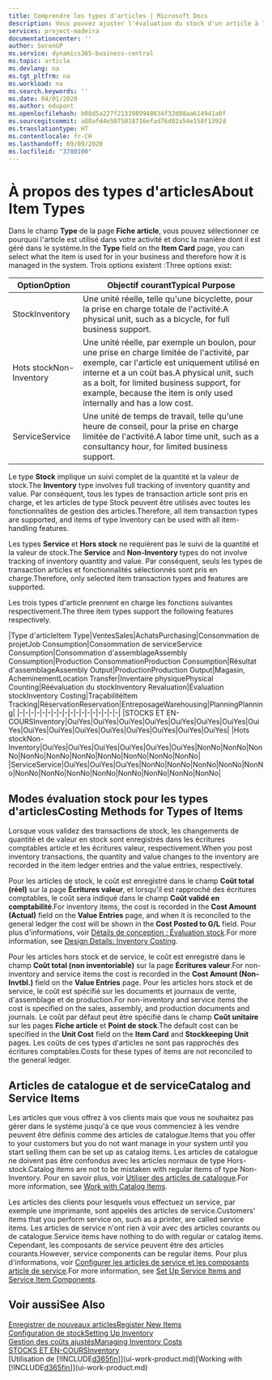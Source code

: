 ```yaml
---
title: Comprendre les types d'articles | Microsoft Docs
description: Vous pouvez ajuster l'évaluation du stock d'un article à l'aide des méthodes FIFO ou d'évaluation stock moyen, par exemple, lorsque les coûts article sont modifiés pour des motifs autres que les transactions.
services: project-madeira
documentationcenter: ''
author: SorenGP
ms.service: dynamics365-business-central
ms.topic: article
ms.devlang: na
ms.tgt_pltfrm: na
ms.workload: na
ms.search.keywords: ''
ms.date: 04/01/2020
ms.author: edupont
ms.openlocfilehash: b08d5a227f2133989948634f32d88aa614941a0f
ms.sourcegitcommit: a80afd4e5075018716efad76d82a54e158f1392d
ms.translationtype: HT
ms.contentlocale: fr-CH
ms.lasthandoff: 09/09/2020
ms.locfileid: "3780100"
---
```

# <a name="about-item-types"></a><span data-ttu-id="6fe47-103">À propos des types d'articles</span><span class="sxs-lookup"><span data-stu-id="6fe47-103">About Item Types</span></span>
<span data-ttu-id="6fe47-104">Dans le champ **Type** de la page **Fiche article**, vous pouvez sélectionner ce pourquoi l'article est utilisé dans votre activité et donc la manière dont il est géré dans le système.</span><span class="sxs-lookup"><span data-stu-id="6fe47-104">In the **Type** field on the **Item Card** page, you can select what the item is used for in your business and therefore how it is managed in the system.</span></span> <span data-ttu-id="6fe47-105">Trois options existent :</span><span class="sxs-lookup"><span data-stu-id="6fe47-105">Three options exist:</span></span>

|<span data-ttu-id="6fe47-106">Option</span><span class="sxs-lookup"><span data-stu-id="6fe47-106">Option</span></span>|<span data-ttu-id="6fe47-107">Objectif courant</span><span class="sxs-lookup"><span data-stu-id="6fe47-107">Typical Purpose</span></span>|
|------|-----------|
|<span data-ttu-id="6fe47-108">Stock</span><span class="sxs-lookup"><span data-stu-id="6fe47-108">Inventory</span></span>|<span data-ttu-id="6fe47-109">Une unité réelle, telle qu'une bicyclette, pour la prise en charge totale de l'activité.</span><span class="sxs-lookup"><span data-stu-id="6fe47-109">A physical unit, such as a bicycle, for full business support.</span></span>|
|<span data-ttu-id="6fe47-110">Hots stock</span><span class="sxs-lookup"><span data-stu-id="6fe47-110">Non-Inventory</span></span>|<span data-ttu-id="6fe47-111">Une unité réelle, par exemple un boulon, pour une prise en charge limitée de l'activité, par exemple, car l'article est uniquement utilisé en interne et a un coût bas.</span><span class="sxs-lookup"><span data-stu-id="6fe47-111">A physical unit, such as a bolt, for limited business support, for example, because the item is only used internally and has a low cost.</span></span>|
|<span data-ttu-id="6fe47-112">Service</span><span class="sxs-lookup"><span data-stu-id="6fe47-112">Service</span></span>|<span data-ttu-id="6fe47-113">Une unité de temps de travail, telle qu'une heure de conseil, pour la prise en charge limitée de l'activité.</span><span class="sxs-lookup"><span data-stu-id="6fe47-113">A labor time unit, such as a consultancy hour, for limited business support.</span></span>|

<span data-ttu-id="6fe47-114">Le type **Stock** implique un suivi complet de la quantité et la valeur de stock.</span><span class="sxs-lookup"><span data-stu-id="6fe47-114">The **Inventory** type involves full tracking of inventory quantity and value.</span></span> <span data-ttu-id="6fe47-115">Par conséquent, tous les types de transaction article sont pris en charge, et les articles de type Stock peuvent être utilisés avec toutes les fonctionnalités de gestion des articles.</span><span class="sxs-lookup"><span data-stu-id="6fe47-115">Therefore, all item transaction types are supported, and items of type Inventory can be used with all item-handling features.</span></span>

<span data-ttu-id="6fe47-116">Les types **Service** et **Hors stock** ne requièrent pas le suivi de la quantité et la valeur de stock.</span><span class="sxs-lookup"><span data-stu-id="6fe47-116">The **Service** and **Non-Inventory** types do not involve tracking of inventory quantity and value.</span></span> <span data-ttu-id="6fe47-117">Par conséquent, seuls les types de transaction articles et fonctionnalités sélectionnés sont pris en charge.</span><span class="sxs-lookup"><span data-stu-id="6fe47-117">Therefore, only selected item transaction types and features are supported.</span></span>

<span data-ttu-id="6fe47-118">Les trois types d'article prennent en charge les fonctions suivantes respectivement.</span><span class="sxs-lookup"><span data-stu-id="6fe47-118">The three item types support the following features respectively.</span></span>

|<span data-ttu-id="6fe47-119">Type d'article</span><span class="sxs-lookup"><span data-stu-id="6fe47-119">Item Type</span></span>|<span data-ttu-id="6fe47-120">Ventes</span><span class="sxs-lookup"><span data-stu-id="6fe47-120">Sales</span></span>|<span data-ttu-id="6fe47-121">Achats</span><span class="sxs-lookup"><span data-stu-id="6fe47-121">Purchasing</span></span>|<span data-ttu-id="6fe47-122">Consommation de projet</span><span class="sxs-lookup"><span data-stu-id="6fe47-122">Job Consumption</span></span>|<span data-ttu-id="6fe47-123">Consommation de service</span><span class="sxs-lookup"><span data-stu-id="6fe47-123">Service Consumption</span></span>|<span data-ttu-id="6fe47-124">Consommation d'assemblage</span><span class="sxs-lookup"><span data-stu-id="6fe47-124">Assembly Consumption</span></span>|<span data-ttu-id="6fe47-125">Production Consommation</span><span class="sxs-lookup"><span data-stu-id="6fe47-125">Production Consumption</span></span>|<span data-ttu-id="6fe47-126">Résultat d'assemblage</span><span class="sxs-lookup"><span data-stu-id="6fe47-126">Assembly Output</span></span>|<span data-ttu-id="6fe47-127">Production</span><span class="sxs-lookup"><span data-stu-id="6fe47-127">Production Output</span></span>|<span data-ttu-id="6fe47-128">Magasin, Acheminement</span><span class="sxs-lookup"><span data-stu-id="6fe47-128">Location Transfer</span></span>|<span data-ttu-id="6fe47-129">Inventaire physique</span><span class="sxs-lookup"><span data-stu-id="6fe47-129">Physical Counting</span></span>|<span data-ttu-id="6fe47-130">Réévaluation du stock</span><span class="sxs-lookup"><span data-stu-id="6fe47-130">Inventory Revaluation</span></span>|<span data-ttu-id="6fe47-131">Évaluation stock</span><span class="sxs-lookup"><span data-stu-id="6fe47-131">Inventory Costing</span></span>|<span data-ttu-id="6fe47-132">Traçabilité</span><span class="sxs-lookup"><span data-stu-id="6fe47-132">Item Tracking</span></span>|<span data-ttu-id="6fe47-133">Réservation</span><span class="sxs-lookup"><span data-stu-id="6fe47-133">Reservation</span></span>|<span data-ttu-id="6fe47-134">Entreposage</span><span class="sxs-lookup"><span data-stu-id="6fe47-134">Warehousing</span></span>|<span data-ttu-id="6fe47-135">Planning</span><span class="sxs-lookup"><span data-stu-id="6fe47-135">Planning</span></span>|
|-|-|-|-|-|-|-|-|-|-|-|-|-|-|-|-|-|-|
|<span data-ttu-id="6fe47-136">STOCKS ET EN-COURS</span><span class="sxs-lookup"><span data-stu-id="6fe47-136">Inventory</span></span>|<span data-ttu-id="6fe47-137">Oui</span><span class="sxs-lookup"><span data-stu-id="6fe47-137">Yes</span></span>|<span data-ttu-id="6fe47-138">Oui</span><span class="sxs-lookup"><span data-stu-id="6fe47-138">Yes</span></span>|<span data-ttu-id="6fe47-139">Oui</span><span class="sxs-lookup"><span data-stu-id="6fe47-139">Yes</span></span>|<span data-ttu-id="6fe47-140">Oui</span><span class="sxs-lookup"><span data-stu-id="6fe47-140">Yes</span></span>|<span data-ttu-id="6fe47-141">Oui</span><span class="sxs-lookup"><span data-stu-id="6fe47-141">Yes</span></span>|<span data-ttu-id="6fe47-142">Oui</span><span class="sxs-lookup"><span data-stu-id="6fe47-142">Yes</span></span>|<span data-ttu-id="6fe47-143">Oui</span><span class="sxs-lookup"><span data-stu-id="6fe47-143">Yes</span></span>|<span data-ttu-id="6fe47-144">Oui</span><span class="sxs-lookup"><span data-stu-id="6fe47-144">Yes</span></span>|<span data-ttu-id="6fe47-145">Oui</span><span class="sxs-lookup"><span data-stu-id="6fe47-145">Yes</span></span>|<span data-ttu-id="6fe47-146">Oui</span><span class="sxs-lookup"><span data-stu-id="6fe47-146">Yes</span></span>|<span data-ttu-id="6fe47-147">Oui</span><span class="sxs-lookup"><span data-stu-id="6fe47-147">Yes</span></span>|<span data-ttu-id="6fe47-148">Oui</span><span class="sxs-lookup"><span data-stu-id="6fe47-148">Yes</span></span>|<span data-ttu-id="6fe47-149">Oui</span><span class="sxs-lookup"><span data-stu-id="6fe47-149">Yes</span></span>|<span data-ttu-id="6fe47-150">Oui</span><span class="sxs-lookup"><span data-stu-id="6fe47-150">Yes</span></span>|<span data-ttu-id="6fe47-151">Oui</span><span class="sxs-lookup"><span data-stu-id="6fe47-151">Yes</span></span>|<span data-ttu-id="6fe47-152">Oui</span><span class="sxs-lookup"><span data-stu-id="6fe47-152">Yes</span></span>|
|<span data-ttu-id="6fe47-153">Hots stock</span><span class="sxs-lookup"><span data-stu-id="6fe47-153">Non-Inventory</span></span>|<span data-ttu-id="6fe47-154">Oui</span><span class="sxs-lookup"><span data-stu-id="6fe47-154">Yes</span></span>|<span data-ttu-id="6fe47-155">Oui</span><span class="sxs-lookup"><span data-stu-id="6fe47-155">Yes</span></span>|<span data-ttu-id="6fe47-156">Oui</span><span class="sxs-lookup"><span data-stu-id="6fe47-156">Yes</span></span>|<span data-ttu-id="6fe47-157">Oui</span><span class="sxs-lookup"><span data-stu-id="6fe47-157">Yes</span></span>|<span data-ttu-id="6fe47-158">Oui</span><span class="sxs-lookup"><span data-stu-id="6fe47-158">Yes</span></span>|<span data-ttu-id="6fe47-159">Oui</span><span class="sxs-lookup"><span data-stu-id="6fe47-159">Yes</span></span>|<span data-ttu-id="6fe47-160">Non</span><span class="sxs-lookup"><span data-stu-id="6fe47-160">No</span></span>|<span data-ttu-id="6fe47-161">Non</span><span class="sxs-lookup"><span data-stu-id="6fe47-161">No</span></span>|<span data-ttu-id="6fe47-162">Non</span><span class="sxs-lookup"><span data-stu-id="6fe47-162">No</span></span>|<span data-ttu-id="6fe47-163">Non</span><span class="sxs-lookup"><span data-stu-id="6fe47-163">No</span></span>|<span data-ttu-id="6fe47-164">Non</span><span class="sxs-lookup"><span data-stu-id="6fe47-164">No</span></span>|<span data-ttu-id="6fe47-165">Non</span><span class="sxs-lookup"><span data-stu-id="6fe47-165">No</span></span>|<span data-ttu-id="6fe47-166">Non</span><span class="sxs-lookup"><span data-stu-id="6fe47-166">No</span></span>|<span data-ttu-id="6fe47-167">Non</span><span class="sxs-lookup"><span data-stu-id="6fe47-167">No</span></span>|<span data-ttu-id="6fe47-168">Non</span><span class="sxs-lookup"><span data-stu-id="6fe47-168">No</span></span>|<span data-ttu-id="6fe47-169">Non</span><span class="sxs-lookup"><span data-stu-id="6fe47-169">No</span></span>|
|<span data-ttu-id="6fe47-170">Service</span><span class="sxs-lookup"><span data-stu-id="6fe47-170">Service</span></span>|<span data-ttu-id="6fe47-171">Oui</span><span class="sxs-lookup"><span data-stu-id="6fe47-171">Yes</span></span>|<span data-ttu-id="6fe47-172">Oui</span><span class="sxs-lookup"><span data-stu-id="6fe47-172">Yes</span></span>|<span data-ttu-id="6fe47-173">Oui</span><span class="sxs-lookup"><span data-stu-id="6fe47-173">Yes</span></span>|<span data-ttu-id="6fe47-174">Non</span><span class="sxs-lookup"><span data-stu-id="6fe47-174">No</span></span>|<span data-ttu-id="6fe47-175">Non</span><span class="sxs-lookup"><span data-stu-id="6fe47-175">No</span></span>|<span data-ttu-id="6fe47-176">Non</span><span class="sxs-lookup"><span data-stu-id="6fe47-176">No</span></span>|<span data-ttu-id="6fe47-177">Non</span><span class="sxs-lookup"><span data-stu-id="6fe47-177">No</span></span>|<span data-ttu-id="6fe47-178">Non</span><span class="sxs-lookup"><span data-stu-id="6fe47-178">No</span></span>|<span data-ttu-id="6fe47-179">Non</span><span class="sxs-lookup"><span data-stu-id="6fe47-179">No</span></span>|<span data-ttu-id="6fe47-180">Non</span><span class="sxs-lookup"><span data-stu-id="6fe47-180">No</span></span>|<span data-ttu-id="6fe47-181">Non</span><span class="sxs-lookup"><span data-stu-id="6fe47-181">No</span></span>|<span data-ttu-id="6fe47-182">Non</span><span class="sxs-lookup"><span data-stu-id="6fe47-182">No</span></span>|<span data-ttu-id="6fe47-183">Non</span><span class="sxs-lookup"><span data-stu-id="6fe47-183">No</span></span>|<span data-ttu-id="6fe47-184">Non</span><span class="sxs-lookup"><span data-stu-id="6fe47-184">No</span></span>|<span data-ttu-id="6fe47-185">Non</span><span class="sxs-lookup"><span data-stu-id="6fe47-185">No</span></span>|<span data-ttu-id="6fe47-186">Non</span><span class="sxs-lookup"><span data-stu-id="6fe47-186">No</span></span>|

## <a name="costing-methods-for-types-of-items"></a><span data-ttu-id="6fe47-187">Modes évaluation stock pour les types d'articles</span><span class="sxs-lookup"><span data-stu-id="6fe47-187">Costing Methods for Types of Items</span></span>
<span data-ttu-id="6fe47-188">Lorsque vous validez des transactions de stock, les changements de quantité et de valeur en stock sont enregistrés dans les écritures comptables article et les écritures valeur, respectivement.</span><span class="sxs-lookup"><span data-stu-id="6fe47-188">When you post inventory transactions, the quantity and value changes to the inventory are recorded in the item ledger entries and the value entries, respectively.</span></span> 

<span data-ttu-id="6fe47-189">Pour les articles de stock, le coût est enregistré dans le champ **Coût total (réel)** sur la page **Écritures valeur**, et lorsqu'il est rapproché des écritures comptables, le coût sera indiqué dans le champ **Coût validé en comptabilité**.</span><span class="sxs-lookup"><span data-stu-id="6fe47-189">For inventory items, the cost is recorded in the **Cost Amount (Actual)** field on the **Value Entries** page, and when it is reconciled to the general ledger the cost will be shown in the **Cost Posted to G/L** field.</span></span> <span data-ttu-id="6fe47-190">Pour plus d'informations, voir [Détails de conception : Évaluation stock](design-details-inventory-costing.md).</span><span class="sxs-lookup"><span data-stu-id="6fe47-190">For more information, see [Design Details: Inventory Costing](design-details-inventory-costing.md).</span></span>

<span data-ttu-id="6fe47-191">Pour les articles hors stock et de service, le coût est enregistré dans le champ **Coût total (non inventoriable)** sur la page **Écritures valeur**.</span><span class="sxs-lookup"><span data-stu-id="6fe47-191">For non-inventory and service items the cost is recorded in the **Cost Amount (Non-Invtbl.)** field on the **Value Entries** page.</span></span> <span data-ttu-id="6fe47-192">Pour les articles hors stock et de service, le coût est spécifié sur les documents et journaux de vente, d'assemblage et de production.</span><span class="sxs-lookup"><span data-stu-id="6fe47-192">For non-inventory and service items the cost is specified on the sales, assembly, and production documents and journals.</span></span> <span data-ttu-id="6fe47-193">Le coût par défaut peut être spécifié dans le champ **Coût unitaire** sur les pages **Fiche article** et **Point de stock**.</span><span class="sxs-lookup"><span data-stu-id="6fe47-193">The default cost can be specified in the **Unit Cost** field on the **Item Card** and **Stockkeeping Unit** pages.</span></span> <span data-ttu-id="6fe47-194">Les coûts de ces types d'articles ne sont pas rapprochés des écritures comptables.</span><span class="sxs-lookup"><span data-stu-id="6fe47-194">Costs for these types of items are not reconciled to the general ledger.</span></span> 

## <a name="catalog-and-service-items"></a><span data-ttu-id="6fe47-195">Articles de catalogue et de service</span><span class="sxs-lookup"><span data-stu-id="6fe47-195">Catalog and Service Items</span></span>
<span data-ttu-id="6fe47-196">Les articles que vous offrez à vos clients mais que vous ne souhaitez pas gérer dans le système jusqu'à ce que vous commenciez à les vendre peuvent être définis comme des articles de catalogue.</span><span class="sxs-lookup"><span data-stu-id="6fe47-196">Items that you offer to your customers but you do not want manage in your system until you start selling them can be set up as catalog items.</span></span> <span data-ttu-id="6fe47-197">Les articles de catalogue ne doivent pas être confondus avec les articles normaux de type Hors-stock.</span><span class="sxs-lookup"><span data-stu-id="6fe47-197">Catalog items are not to be mistaken with regular items of type Non-Inventory.</span></span> <span data-ttu-id="6fe47-198">Pour en savoir plus, voir [Utiliser des articles de catalogue](inventory-how-work-nonstock-items.md).</span><span class="sxs-lookup"><span data-stu-id="6fe47-198">For more information, see [Work with Catalog Items](inventory-how-work-nonstock-items.md).</span></span>

<span data-ttu-id="6fe47-199">Les articles des clients pour lesquels vous effectuez un service, par exemple une imprimante, sont appelés des articles de service.</span><span class="sxs-lookup"><span data-stu-id="6fe47-199">Customers' items that you perform service on, such as a printer, are called service items.</span></span> <span data-ttu-id="6fe47-200">Les articles de service n'ont rien à voir avec des articles courants ou de catalogue.</span><span class="sxs-lookup"><span data-stu-id="6fe47-200">Service items have nothing to do with regular or catalog items.</span></span> <span data-ttu-id="6fe47-201">Cependant, les composants de service peuvent être des articles courants.</span><span class="sxs-lookup"><span data-stu-id="6fe47-201">However, service components can be regular items.</span></span> <span data-ttu-id="6fe47-202">Pour plus d'informations, voir [Configurer les articles de service et les composants article de service](service-how-setup-service-items.md).</span><span class="sxs-lookup"><span data-stu-id="6fe47-202">For more information, see [Set Up Service Items and Service Item Components](service-how-setup-service-items.md).</span></span>

## <a name="see-also"></a><span data-ttu-id="6fe47-203">Voir aussi</span><span class="sxs-lookup"><span data-stu-id="6fe47-203">See Also</span></span>
[<span data-ttu-id="6fe47-204">Enregistrer de nouveaux articles</span><span class="sxs-lookup"><span data-stu-id="6fe47-204">Register New Items</span></span>](inventory-how-register-new-items.md)  
[<span data-ttu-id="6fe47-205">Configuration de stock</span><span class="sxs-lookup"><span data-stu-id="6fe47-205">Setting Up Inventory</span></span>](inventory-setup-inventory.md)  
[<span data-ttu-id="6fe47-206">Gestion des coûts ajustés</span><span class="sxs-lookup"><span data-stu-id="6fe47-206">Managing Inventory Costs</span></span>](finance-manage-inventory-costs.md)  
[<span data-ttu-id="6fe47-207">STOCKS ET EN-COURS</span><span class="sxs-lookup"><span data-stu-id="6fe47-207">Inventory</span></span>](inventory-manage-inventory.md)  
<span data-ttu-id="6fe47-208">[Utilisation de [!INCLUDE[d365fin](includes/d365fin_md.md)]](ui-work-product.md)</span><span class="sxs-lookup"><span data-stu-id="6fe47-208">[Working with [!INCLUDE[d365fin](includes/d365fin_md.md)]](ui-work-product.md)</span></span>
